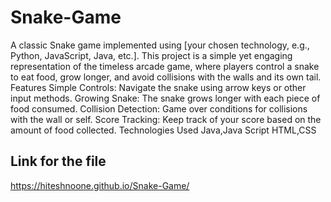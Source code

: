 # Snake-Game
A classic Snake game implemented using [your chosen technology, e.g., Python, JavaScript, Java, etc.]. This project is a simple yet engaging representation of the timeless arcade game, where players control a snake to eat food, grow longer, and avoid collisions with the walls and its own tail.
Features
Simple Controls: Navigate the snake using arrow keys or other input methods.
Growing Snake: The snake grows longer with each piece of food consumed.
Collision Detection: Game over conditions for collisions with the wall or self.
Score Tracking: Keep track of your score based on the amount of food collected.
Technologies Used
Java,Java Script
HTML,CSS
## Link for the file
https://hiteshnoone.github.io/Snake-Game/
